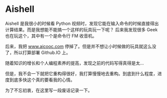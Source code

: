 Aishell
=======

Aishell 是我很小的时候看 Python 视频时，发现它能在输入命令的时候直接得出计算结果。而是我想能不能搞一个这样的玩具玩一下呢？
后来我发现很多 Geek 也在玩这个，其中有一个是命令行 FM 收音机。

后来，我把 www.aicooc.com 停掉了。但是并不想让小时候做的玩具就这么没了，所以打算部署 Github.IO 上。

随着知识的增长和个人编程素养的提高，发现之前的代码写得真得是太...

但是，我不会一下就把它重构得很好，我打算慢慢地去重构。到底到什么程度，进度到底多快这个真的要看我的心情。

为了不忘初衷，在这里写一段废话记录一下。